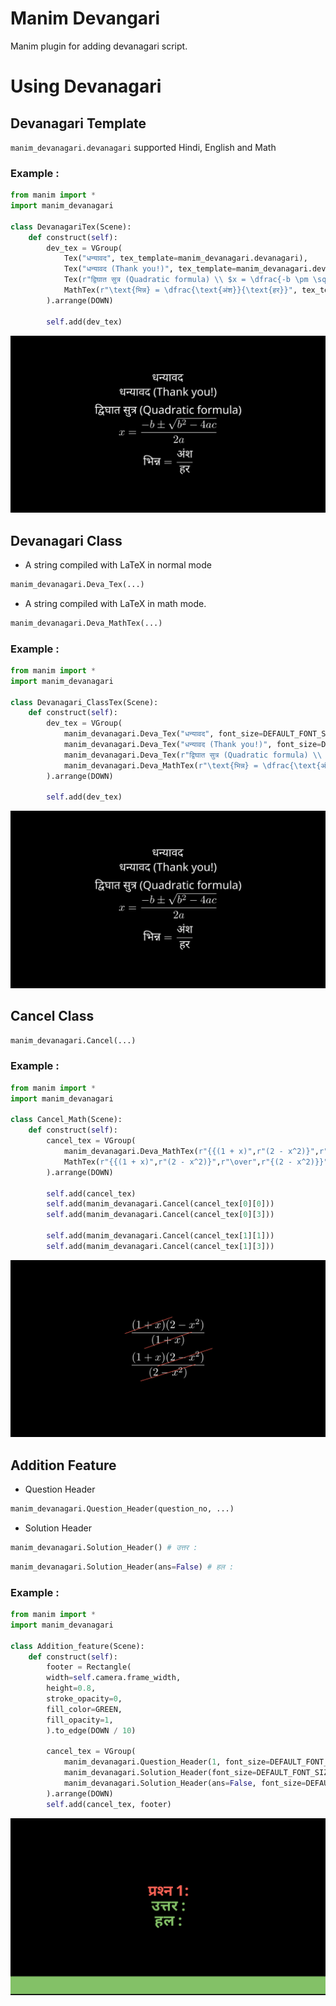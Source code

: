 # Manim Devangari

Manim plugin for adding devanagari script.

# Using Devanagari

## Devanagari Template

`manim_devanagari.devanagari` supported Hindi, English and Math

### Example :

```python
from manim import *
import manim_devanagari

class DevanagariTex(Scene):
    def construct(self):
        dev_tex = VGroup(
            Tex("धन्यावद", tex_template=manim_devanagari.devanagari),
            Tex("धन्यावद (Thank you!)", tex_template=manim_devanagari.devanagari),
            Tex(r"द्विघात सुत्र (Quadratic formula) \\ $x = \dfrac{-b \pm \sqrt{b^2 - 4ac}}{2a}$", tex_template=manim_devanagari.devanagari),
            MathTex(r"\text{भिन्न} = \dfrac{\text{अंश}}{\text{हर}}", tex_template=manim_devanagari.devanagari)
        ).arrange(DOWN)

        self.add(dev_tex)
```

![DevanagariTex](assets/images/1.png)

## Devanagari Class

- A string compiled with LaTeX in normal mode

```python
manim_devanagari.Deva_Tex(...)
```

- A string compiled with LaTeX in math mode.

```python
manim_devanagari.Deva_MathTex(...)
```

### Example :

```python
from manim import *
import manim_devanagari

class Devanagari_ClassTex(Scene):
    def construct(self):
        dev_tex = VGroup(
            manim_devanagari.Deva_Tex("धन्यावद", font_size=DEFAULT_FONT_SIZE),
            manim_devanagari.Deva_Tex("धन्यावद (Thank you!)", font_size=DEFAULT_FONT_SIZE),
            manim_devanagari.Deva_Tex(r"द्विघात सुत्र (Quadratic formula) \\ $x = \dfrac{-b \pm \sqrt{b^2 - 4ac}}{2a}$", font_size=DEFAULT_FONT_SIZE),
            manim_devanagari.Deva_MathTex(r"\text{भिन्न} = \dfrac{\text{अंश}}{\text{हर}}", font_size=DEFAULT_FONT_SIZE)
        ).arrange(DOWN)

        self.add(dev_tex)
```

![Devanagari_ClassTex](assets/images/2.png)

## Cancel Class

```python
manim_devanagari.Cancel(...)
```

### Example :

```python
from manim import *
import manim_devanagari

class Cancel_Math(Scene):
    def construct(self):
        cancel_tex = VGroup(
            manim_devanagari.Deva_MathTex(r"{{(1 + x)",r"(2 - x^2)}",r"\over",r"{(1 + x)}}", font_size=DEFAULT_FONT_SIZE),
            MathTex(r"{{(1 + x)",r"(2 - x^2)}",r"\over",r"{(2 - x^2)}}")
        ).arrange(DOWN)

        self.add(cancel_tex)
        self.add(manim_devanagari.Cancel(cancel_tex[0][0]))
        self.add(manim_devanagari.Cancel(cancel_tex[0][3]))

        self.add(manim_devanagari.Cancel(cancel_tex[1][1]))
        self.add(manim_devanagari.Cancel(cancel_tex[1][3]))
```

![Cancel_Math](assets/images/3.png)

## Addition Feature

- Question Header

```python
manim_devanagari.Question_Header(question_no, ...)
```

- Solution Header

```python
manim_devanagari.Solution_Header() # उत्तर :
```

```python
manim_devanagari.Solution_Header(ans=False) # हल :
```

### Example :

```python
from manim import *
import manim_devanagari

class Addition_feature(Scene):
    def construct(self):
        footer = Rectangle(
        width=self.camera.frame_width,
        height=0.8,
        stroke_opacity=0,
        fill_color=GREEN,
        fill_opacity=1,
        ).to_edge(DOWN / 10)

        cancel_tex = VGroup(
            manim_devanagari.Question_Header(1, font_size=DEFAULT_FONT_SIZE),
            manim_devanagari.Solution_Header(font_size=DEFAULT_FONT_SIZE),
            manim_devanagari.Solution_Header(ans=False, font_size=DEFAULT_FONT_SIZE)
        ).arrange(DOWN)
        self.add(cancel_tex, footer)
```

![Addition_feature](assets/images/4.png)
